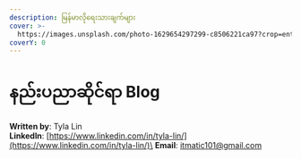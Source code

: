 ```yaml
---
description: မြန်မာလိုရေးသားချက်များ
cover: >-
  https://images.unsplash.com/photo-1629654297299-c8506221ca97?crop=entropy&cs=srgb&fm=jpg&ixid=MnwxOTcwMjR8MHwxfHNlYXJjaHwxfHxsaW51eHxlbnwwfHx8fDE2NDY4MzY0NTY&ixlib=rb-1.2.1&q=85
coverY: 0
---
```


# နည်းပညာဆိုင်ရာ Blog

**Written by**: Tyla Lin\
**LinkedIn**: [https://www.linkedin.com/in/tyla-lin/](https://www.linkedin.com/in/tyla-lin/)\
**Email**: itmatic101@gmail.com
